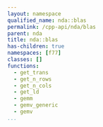 ```yaml
---
layout: namespace
qualified_name: nda::blas
permalink: /cpp-api/nda/blas
parent: nda
title: nda::blas
has-children: true
namespaces: [f77]
classes: []
functions:
  - get_trans
  - get_n_rows
  - get_n_cols
  - get_ld
  - gemm
  - gemv_generic
  - gemv
...
```


